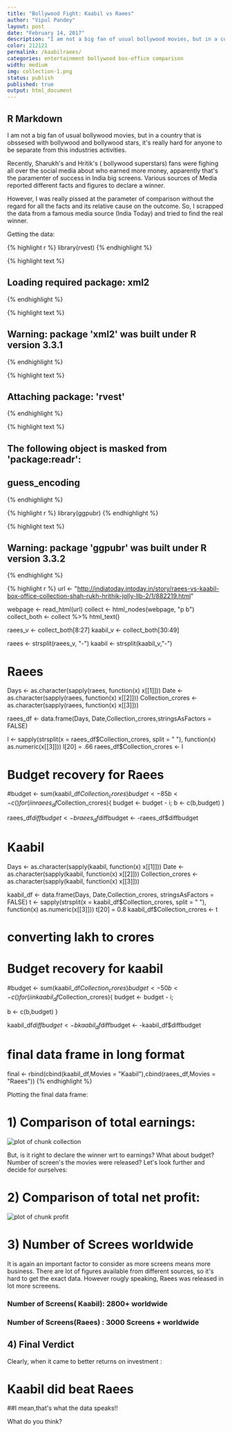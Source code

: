 ```yaml
---
title: "Bollywood Fight: Kaabil vs Raees"
author: "Vipul Pandey"
layout: post
date: "February 14, 2017"
description: "I am not a big fan of usual bollywood movies, but in a country that is obssesed with bollywood and bollywood    stars, it's really hard for anyone to be separate from this industries activities."
color: 212121
permalink: /kaabilraees/
categories: entertainment bollywood box-office comparison
width: medium
img: collection-1.png
status: publish
published: true
output: html_document
---
```

 

 
## R Markdown
 
I am not a big fan of usual bollywood movies, but in a country that is obssesed with bollywood and bollywood stars, it's really hard for anyone to be separate from this industries activities.
 
Recently, Sharukh's and Hritik's ( bollywood superstars) fans were fighing all over the social media about who earned more money, apparently that's the paramenter of success in India big screens. Various sources of Media reported different facts and figures to declare a winner.
 
However, I was really pissed at the parameter of comparison without the regard for all the facts and its relative cause on the outcome. So, I scrapped the data  from a famous media source (India Today) and tried to find the real winner.
 
Getting the data:

{% highlight r %}
library(rvest)
{% endhighlight %}



{% highlight text %}
## Loading required package: xml2
{% endhighlight %}



{% highlight text %}
## Warning: package 'xml2' was built under R version 3.3.1
{% endhighlight %}



{% highlight text %}
## 
## Attaching package: 'rvest'
{% endhighlight %}



{% highlight text %}
## The following object is masked from 'package:readr':
## 
##     guess_encoding
{% endhighlight %}



{% highlight r %}
library(ggpubr)
{% endhighlight %}



{% highlight text %}
## Warning: package 'ggpubr' was built under R version 3.3.2
{% endhighlight %}



{% highlight r %}
url <- "http://indiatoday.intoday.in/story/raees-vs-kaabil-box-office-collection-shah-rukh-hrithik-jolly-llb-2/1/882219.html"
 
webpage <- read_html(url)
collect <- html_nodes(webpage, "p b")
collect_both <- collect %>% html_text()
 
 
raees_v <- collect_both[8:27]
kaabil_v <- collect_both[30:49]
 
raees <- strsplit(raees_v, "-")
kaabil <- strsplit(kaabil_v,"-")
# Raees 
Days <- as.character(sapply(raees, function(x) x[[1]]))
Date <- as.character(sapply(raees, function(x) x[[2]]))
Collection_crores <- as.character(sapply(raees, function(x) x[[3]]))
 
raees_df <- data.frame(Days, Date,Collection_crores,stringsAsFactors = FALSE)
 
l <- sapply(strsplit(x = raees_df$Collection_crores, split = " "), function(x) as.numeric(x[[3]]))
l[20] = .66
raees_df$Collection_crores <- l
 
# Budget recovery for Raees
#budget <- sum(kaabil_df$Collection_crores)
budget <- 85
b <- c()
for (i in raees_df$Collection_crores){
  budget <- budget - i;
  b <- c(b,budget)
}
 
raees_df$diffbudget <- b
raees_df$diffbudget <- -raees_df$diffbudget
 
# Kaabil 
 
 
Days <- as.character(sapply(kaabil, function(x) x[[1]]))
Date <- as.character(sapply(kaabil, function(x) x[[2]]))
Collection_crores <- as.character(sapply(kaabil, function(x) x[[3]]))
 
kaabil_df <- data.frame(Days, Date,Collection_crores, stringsAsFactors = FALSE)
t <- sapply(strsplit(x = kaabil_df$Collection_crores, split = " "), function(x) as.numeric(x[[3]]))
t[20] = 0.8
kaabil_df$Collection_crores <- t
# converting lakh to crores
 
# Budget recovery for kaabil
#budget <- sum(kaabil_df$Collection_crores)
budget <- 50
b <- c()
for (i in kaabil_df$Collection_crores){
  budget <- budget - i; 
  
  b <- c(b,budget)
  }
 
kaabil_df$diffbudget <- b
kaabil_df$diffbudget <- -kaabil_df$diffbudget
 
# final data frame in long format
final <- rbind(cbind(kaabil_df,Movies = "Kaabil"),cbind(raees_df,Movies = "Raees"))
{% endhighlight %}
 
Plotting the final data frame:
 
# 1) Comparison of total earnings:
![plot of chunk collection](/images/collection-1.png)
 
But, is it right to declare the winner wrt to earnings? What about budget? Number of screen's the movies were released?
Let's look further and decide for ourselves:
 
# 2) Comparison of total net profit:
![plot of chunk profit](/images/profit-1.png)
 
 
# 3) Number of Screes worldwide
 
It is again an important factor to consider as more screens means more business. There are lot of figures available from different sources, so it's hard to get the exact data. However rougly speaking, Raees was released in lot more screeens.
 
### Number of Screens( Kaabil): 2800+ worldwide
### Number of Screens(Raees) : 3000 Screens + worldwide
 
## 4) Final Verdict
 
Clearly, when it came to better returns on investment :
 
# Kaabil did beat Raees
 
##I mean,that's what the data speaks!!
 
What do you think?
